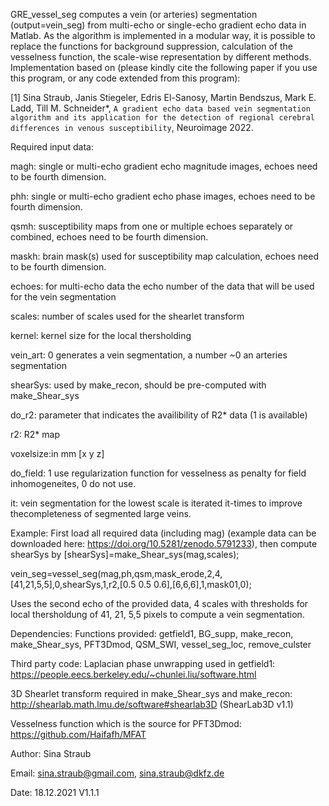 GRE_vessel_seg computes a vein (or arteries) segmentation (output=vein_seg) from multi-echo or single-echo
gradient echo data in Matlab. As the algorithm is implemented in a modular way, it
is possible to replace the functions for background suppression, calculation of the 
vesselness function, the scale-wise representation by different methods. 
Implementation based on (please kindly cite the following paper if you use 
this program, or any code extended from this program):

[1] Sina Straub, Janis Stiegeler, Edris El-Sanosy, Martin Bendszus, Mark E. Ladd, Till M. Schneider*, ``A gradient echo data based vein segmentation algorithm and
its application for the detection of regional cerebral differences in venous susceptibility``, Neuroimage 2022.

Required input data:

magh: single or multi-echo gradient echo magnitude images, echoes need to be fourth dimension.

phh: single or multi-echo gradient echo phase images, echoes need to be fourth dimension.

qsmh: susceptibility maps from one or multiple echoes separately or combined, echoes need to be fourth dimension.

maskh: brain mask(s) used for susceptibility map calculation, echoes need to be fourth dimension.

echoes: for multi-echo data the echo number of the data that will be used for the vein segmentation

scales: number of scales used for the shearlet transform

kernel: kernel size for the local thersholding

vein_art: 0 generates a vein segmentation, a number ~0 an arteries segmentation

shearSys: used by make_recon, should be pre-computed with make_Shear_sys

do_r2: parameter that indicates the availibility of R2* data (1 is available)

r2: R2* map

voxelsize:in mm [x y z]

do_field: 1 use regularization function for vesselness as penalty for field inhomogeneites, 0 do not use.

it: vein segmentation for the lowest scale is iterated it-times to improve thecompleteness of segmented large veins.

Example:
First load all required data (including mag) (example data can be downloaded here: https://doi.org/10.5281/zenodo.5791233), then compute shearSys by [shearSys]=make_Shear_sys(mag,scales);

vein_seg=vessel_seg(mag,ph,qsm,mask_erode,2,4,[41,21,5,5],0,shearSys,1,r2,[0.5 0.5 0.6],[6,6,6],1,mask01,0);

Uses the second echo of the provided data, 4 scales with thresholds for local thersholdung of 41, 21, 5,5 pixels to compute a vein segmentation.

Dependencies:
Functions provided: getfield1, BG_supp, make_recon, make_Shear_sys, PFT3Dmod, QSM_SWI, vessel_seg_loc, remove_culster

Third party code:
Laplacian phase unwrapping used in getfield1: https://people.eecs.berkeley.edu/~chunlei.liu/software.html

3D Shearlet transform required in make_Shear_sys and make_recon: http://shearlab.math.lmu.de/software#shearlab3D (ShearLab3D v1.1)

Vesselness function which is the source for PFT3Dmod: https://github.com/Haifafh/MFAT
 
Author: Sina Straub

Email: sina.straub@gmail.com, sina.straub@dkfz.de

Date: 18.12.2021 V1.1.1
